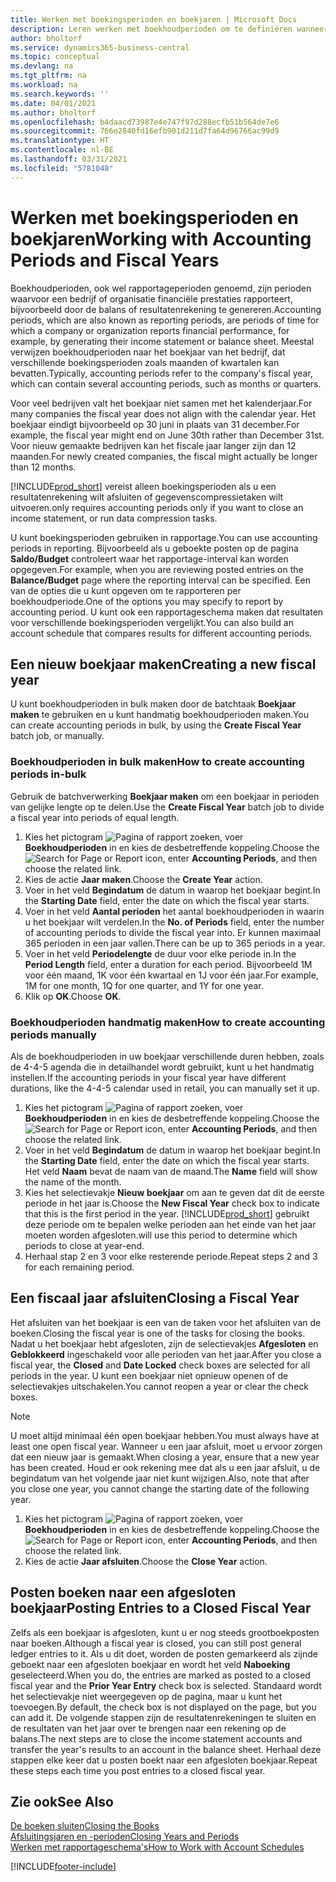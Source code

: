 ```yaml
---
title: Werken met boekingsperioden en boekjaren | Microsoft Docs
description: Leren werken met boekhoudperioden om te definiëren wanneer uw bedrijf financiële prestaties rapporteert.
author: bholtorf
ms.service: dynamics365-business-central
ms.topic: conceptual
ms.devlang: na
ms.tgt_pltfrm: na
ms.workload: na
ms.search.keywords: ''
ms.date: 04/01/2021
ms.author: bholtorf
ms.openlocfilehash: b4daacd73987e4e747f97d288ecfb51b564de7e6
ms.sourcegitcommit: 766e2840fd16efb901d211d7fa64d96766ac99d9
ms.translationtype: HT
ms.contentlocale: nl-BE
ms.lasthandoff: 03/31/2021
ms.locfileid: "5781048"
---
```

# <a name="working-with-accounting-periods-and-fiscal-years"></a><span data-ttu-id="59e42-103">Werken met boekingsperioden en boekjaren</span><span class="sxs-lookup"><span data-stu-id="59e42-103">Working with Accounting Periods and Fiscal Years</span></span>

<span data-ttu-id="59e42-104">Boekhoudperioden, ook wel rapportageperioden genoemd, zijn perioden waarvoor een bedrijf of organisatie financiële prestaties rapporteert, bijvoorbeeld door de balans of resultatenrekening te genereren.</span><span class="sxs-lookup"><span data-stu-id="59e42-104">Accounting periods, which are also known as reporting periods, are periods of time for which a company or organization reports financial performance, for example, by generating their income statement or balance sheet.</span></span> <span data-ttu-id="59e42-105">Meestal verwijzen boekhoudperioden naar het boekjaar van het bedrijf, dat verschillende boekingsperioden zoals maanden of kwartalen kan bevatten.</span><span class="sxs-lookup"><span data-stu-id="59e42-105">Typically, accounting periods refer to the company's fiscal year, which can contain several accounting periods, such as months or quarters.</span></span>

<span data-ttu-id="59e42-106">Voor veel bedrijven valt het boekjaar niet samen met het kalenderjaar.</span><span class="sxs-lookup"><span data-stu-id="59e42-106">For many companies the fiscal year does not align with the calendar year.</span></span> <span data-ttu-id="59e42-107">Het boekjaar eindigt bijvoorbeeld op 30 juni in plaats van 31 december.</span><span class="sxs-lookup"><span data-stu-id="59e42-107">For example, the fiscal year might end on June 30th rather than December 31st.</span></span> <span data-ttu-id="59e42-108">Voor nieuw gemaakte bedrijven kan het fiscale jaar langer zijn dan 12 maanden.</span><span class="sxs-lookup"><span data-stu-id="59e42-108">For newly created companies, the fiscal might actually be longer than 12 months.</span></span>  

[!INCLUDE[prod_short](includes/prod_short.md)] <span data-ttu-id="59e42-109">vereist alleen boekingsperioden als u een resultatenrekening wilt afsluiten of gegevenscompressietaken wilt uitvoeren.</span><span class="sxs-lookup"><span data-stu-id="59e42-109">only requires accounting periods only if you want to close an income statement, or run data compression tasks.</span></span> 

<span data-ttu-id="59e42-110">U kunt boekingsperioden gebruiken in rapportage.</span><span class="sxs-lookup"><span data-stu-id="59e42-110">You can use accounting periods in reporting.</span></span> <span data-ttu-id="59e42-111">Bijvoorbeeld als u geboekte posten op de pagina **Saldo/Budget** controleert waar het rapportage-interval kan worden opgegeven.</span><span class="sxs-lookup"><span data-stu-id="59e42-111">For example, when you are reviewing posted entries on the **Balance/Budget** page where the reporting interval can be specified.</span></span> <span data-ttu-id="59e42-112">Een van de opties die u kunt opgeven om te rapporteren per boekhoudperiode.</span><span class="sxs-lookup"><span data-stu-id="59e42-112">One of the options you may specify to report by accounting period.</span></span> <span data-ttu-id="59e42-113">U kunt ook een rapportageschema maken dat resultaten voor verschillende boekingsperioden vergelijkt.</span><span class="sxs-lookup"><span data-stu-id="59e42-113">You can also build an account schedule that compares results for different accounting periods.</span></span>

## <a name="creating-a-new-fiscal-year"></a><span data-ttu-id="59e42-114">Een nieuw boekjaar maken</span><span class="sxs-lookup"><span data-stu-id="59e42-114">Creating a new fiscal year</span></span>

<span data-ttu-id="59e42-115">U kunt boekhoudperioden in bulk maken door de batchtaak **Boekjaar maken** te gebruiken en u kunt handmatig boekhoudperioden maken.</span><span class="sxs-lookup"><span data-stu-id="59e42-115">You can create accounting periods in bulk, by using the **Create Fiscal Year** batch job, or manually.</span></span>

### <a name="how-to-create-accounting-periods-in-bulk"></a><span data-ttu-id="59e42-116">Boekhoudperioden in bulk maken</span><span class="sxs-lookup"><span data-stu-id="59e42-116">How to create accounting periods in-bulk</span></span>

<span data-ttu-id="59e42-117">Gebruik de batchverwerking **Boekjaar maken** om een boekjaar in perioden van gelijke lengte op te delen.</span><span class="sxs-lookup"><span data-stu-id="59e42-117">Use the **Create Fiscal Year** batch job to divide a fiscal year into periods of equal length.</span></span>  

1. <span data-ttu-id="59e42-118">Kies het pictogram ![Pagina of rapport zoeken](media/ui-search/search_small.png "Pictogram Pagina of rapport zoeken"), voer **Boekhoudperioden** in en kies de desbetreffende koppeling.</span><span class="sxs-lookup"><span data-stu-id="59e42-118">Choose the ![Search for Page or Report](media/ui-search/search_small.png "Search for Page or Report icon") icon, enter **Accounting Periods**, and then choose the related link.</span></span>  
2. <span data-ttu-id="59e42-119">Kies de actie **Jaar maken**.</span><span class="sxs-lookup"><span data-stu-id="59e42-119">Choose the **Create Year** action.</span></span>  <!--What about the Scheduling option? Should we mention that? There's also the Report Output Type field...-->
3. <span data-ttu-id="59e42-120">Voer in het veld **Begindatum** de datum in waarop het boekjaar begint.</span><span class="sxs-lookup"><span data-stu-id="59e42-120">In the **Starting Date** field, enter the date on which the fiscal year starts.</span></span>  
4. <span data-ttu-id="59e42-121">Voer in het veld **Aantal perioden** het aantal boekhoudperioden in waarin u het boekjaar wilt verdelen.</span><span class="sxs-lookup"><span data-stu-id="59e42-121">In the **No. of Periods** field, enter the number of accounting periods to divide the fiscal year into.</span></span> <span data-ttu-id="59e42-122">Er kunnen maximaal 365 perioden in een jaar vallen.</span><span class="sxs-lookup"><span data-stu-id="59e42-122">There can be up to 365 periods in a year.</span></span>  
5. <span data-ttu-id="59e42-123">Voer in het veld **Periodelengte** de duur voor elke periode in.</span><span class="sxs-lookup"><span data-stu-id="59e42-123">In the **Period Length** field, enter a duration for each period.</span></span> <span data-ttu-id="59e42-124">Bijvoorbeeld 1M voor één maand, 1K voor één kwartaal en 1J voor één jaar.</span><span class="sxs-lookup"><span data-stu-id="59e42-124">For example, 1M for one month, 1Q for one quarter, and 1Y for one year.</span></span>  
6. <span data-ttu-id="59e42-125">Klik op **OK**.</span><span class="sxs-lookup"><span data-stu-id="59e42-125">Choose **OK**.</span></span>  

### <a name="how-to-create-accounting-periods-manually"></a><span data-ttu-id="59e42-126">Boekhoudperioden handmatig maken</span><span class="sxs-lookup"><span data-stu-id="59e42-126">How to create accounting periods manually</span></span>

<span data-ttu-id="59e42-127">Als de boekhoudperioden in uw boekjaar verschillende duren hebben, zoals de 4-4-5 agenda die in detailhandel wordt gebruikt, kunt u het handmatig instellen.</span><span class="sxs-lookup"><span data-stu-id="59e42-127">If the accounting periods in your fiscal year have different durations, like the 4-4-5 calendar used in retail, you can manually set it up.</span></span>  
  
1. <span data-ttu-id="59e42-128">Kies het pictogram ![Pagina of rapport zoeken](media/ui-search/search_small.png "Pictogram Pagina of rapport zoeken"), voer **Boekhoudperioden** in en kies de desbetreffende koppeling.</span><span class="sxs-lookup"><span data-stu-id="59e42-128">Choose the ![Search for Page or Report](media/ui-search/search_small.png "Search for Page or Report icon") icon, enter **Accounting Periods**, and then choose the related link.</span></span>  
2. <span data-ttu-id="59e42-129">Voer in het veld **Begindatum** de datum in waarop het boekjaar begint.</span><span class="sxs-lookup"><span data-stu-id="59e42-129">In the **Starting Date** field, enter the date on which the fiscal year starts.</span></span> <span data-ttu-id="59e42-130">Het veld **Naam** bevat de naam van de maand.</span><span class="sxs-lookup"><span data-stu-id="59e42-130">The **Name** field will show the name of the month.</span></span>  
3. <span data-ttu-id="59e42-131">Kies het selectievakje **Nieuw boekjaar** om aan te geven dat dit de eerste periode in het jaar is.</span><span class="sxs-lookup"><span data-stu-id="59e42-131">Choose the **New Fiscal Year** check box to indicate that this is the first period in the year.</span></span> [!INCLUDE[prod_short](includes/prod_short.md)] <span data-ttu-id="59e42-132">gebruikt deze periode om te bepalen welke perioden aan het einde van het jaar moeten worden afgesloten.</span><span class="sxs-lookup"><span data-stu-id="59e42-132">will use this period to determine which periods to close at year-end.</span></span>
4. <span data-ttu-id="59e42-133">Herhaal stap 2 en 3 voor elke resterende periode.</span><span class="sxs-lookup"><span data-stu-id="59e42-133">Repeat steps 2 and 3 for each remaining period.</span></span>  

## <a name="closing-a-fiscal-year"></a><span data-ttu-id="59e42-134">Een fiscaal jaar afsluiten</span><span class="sxs-lookup"><span data-stu-id="59e42-134">Closing a Fiscal Year</span></span>

<span data-ttu-id="59e42-135">Het afsluiten van het boekjaar is een van de taken voor het afsluiten van de boeken.</span><span class="sxs-lookup"><span data-stu-id="59e42-135">Closing the fiscal year is one of the tasks for closing the books.</span></span> <span data-ttu-id="59e42-136">Nadat u het boekjaar hebt afgesloten, zijn de selectievakjes **Afgesloten** en **Geblokkeerd** ingeschakeld voor alle perioden van het jaar.</span><span class="sxs-lookup"><span data-stu-id="59e42-136">After you close a fiscal year, the **Closed** and **Date Locked** check boxes are selected for all periods in the year.</span></span> <span data-ttu-id="59e42-137">U kunt een boekjaar niet opnieuw openen of de selectievakjes uitschakelen.</span><span class="sxs-lookup"><span data-stu-id="59e42-137">You cannot reopen a year or clear the check boxes.</span></span>

> [!NOTE]  
> <span data-ttu-id="59e42-138">U moet altijd minimaal één open boekjaar hebben.</span><span class="sxs-lookup"><span data-stu-id="59e42-138">You must always have at least one open fiscal year.</span></span> <span data-ttu-id="59e42-139">Wanneer u een jaar afsluit, moet u ervoor zorgen dat een nieuw jaar is gemaakt.</span><span class="sxs-lookup"><span data-stu-id="59e42-139">When closing a year, ensure that a new year has been created.</span></span> <span data-ttu-id="59e42-140">Houd er ook rekening mee dat als u een jaar afsluit, u de begindatum van het volgende jaar niet kunt wijzigen.</span><span class="sxs-lookup"><span data-stu-id="59e42-140">Also, note that after you close one year, you cannot change the starting date of the following year.</span></span>

1. <span data-ttu-id="59e42-141">Kies het pictogram ![Pagina of rapport zoeken](media/ui-search/search_small.png "Pictogram Pagina of rapport zoeken"), voer **Boekhoudperioden** in en kies de desbetreffende koppeling.</span><span class="sxs-lookup"><span data-stu-id="59e42-141">Choose the ![Search for Page or Report](media/ui-search/search_small.png "Search for Page or Report icon") icon, enter **Accounting Periods**, and then choose the related link.</span></span>  
2. <span data-ttu-id="59e42-142">Kies de actie **Jaar afsluiten**.</span><span class="sxs-lookup"><span data-stu-id="59e42-142">Choose the **Close Year** action.</span></span>  

## <a name="posting-entries-to-a-closed-fiscal-year"></a><span data-ttu-id="59e42-143">Posten boeken naar een afgesloten boekjaar</span><span class="sxs-lookup"><span data-stu-id="59e42-143">Posting Entries to a Closed Fiscal Year</span></span>

<span data-ttu-id="59e42-144">Zelfs als een boekjaar is afgesloten, kunt u er nog steeds grootboekposten naar boeken.</span><span class="sxs-lookup"><span data-stu-id="59e42-144">Although a fiscal year is closed, you can still post general ledger entries to it.</span></span> <span data-ttu-id="59e42-145">Als u dit doet, worden de posten gemarkeerd als zijnde geboekt naar een afgesloten boekjaar en wordt het veld **Naboeking** geselecteerd.</span><span class="sxs-lookup"><span data-stu-id="59e42-145">When you do, the entries are marked as posted to a closed fiscal year and the **Prior Year Entry** check box is selected.</span></span> <span data-ttu-id="59e42-146">Standaard wordt het selectievakje niet weergegeven op de pagina, maar u kunt het toevoegen.</span><span class="sxs-lookup"><span data-stu-id="59e42-146">By default, the check box is not displayed on the page, but you can add it.</span></span> <span data-ttu-id="59e42-147">De volgende stappen zijn de resultatenrekeningen te sluiten en de resultaten van het jaar over te brengen naar een rekening op de balans.</span><span class="sxs-lookup"><span data-stu-id="59e42-147">The next steps are to close the income statement accounts and transfer the year's results to an account in the balance sheet.</span></span> <span data-ttu-id="59e42-148">Herhaal deze stappen elke keer dat u posten boekt naar een afgesloten boekjaar.</span><span class="sxs-lookup"><span data-stu-id="59e42-148">Repeat these steps each time you post entries to a closed fiscal year.</span></span>

## <a name="see-also"></a><span data-ttu-id="59e42-149">Zie ook</span><span class="sxs-lookup"><span data-stu-id="59e42-149">See Also</span></span>

[<span data-ttu-id="59e42-150">De boeken sluiten</span><span class="sxs-lookup"><span data-stu-id="59e42-150">Closing the Books</span></span>](year-close-books.md)  
[<span data-ttu-id="59e42-151">Afsluitingsjaren en -perioden</span><span class="sxs-lookup"><span data-stu-id="59e42-151">Closing Years and Periods</span></span>](year-close-years-periods.md)  
[<span data-ttu-id="59e42-152">Werken met rapportageschema's</span><span class="sxs-lookup"><span data-stu-id="59e42-152">How to Work with Account Schedules</span></span>](bi-how-work-account-schedule.md)  


[!INCLUDE[footer-include](includes/footer-banner.md)]